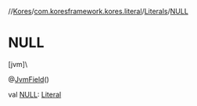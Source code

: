//[Kores](../../../index.md)/[com.koresframework.kores.literal](../index.md)/[Literals](index.md)/[NULL](-n-u-l-l.md)

# NULL

[jvm]\

@[JvmField](https://kotlinlang.org/api/latest/jvm/stdlib/kotlin.jvm/-jvm-field/index.html)()

val [NULL](-n-u-l-l.md): [Literal](../-literal/index.md)
